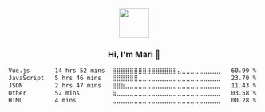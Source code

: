 <div align="center">
  <img src="https://media.giphy.com/media/v1.Y2lkPTc5MGI3NjExbWNrdHRsMmV6NHV1NGIwdXN6MmZpZ3g2c3oycDIxemcwdDluMjBmOCZlcD12MV9pbnRlcm5hbF9naWZfYnlfaWQmY3Q9cw/XEOUMqltCrGdCnatFF/giphy.gif" width="60px" align="center">
  <h3>Hi, I'm Mari 👋</h3>
</div>

<!--START_SECTION:waka-->

```txt
Vue.js       14 hrs 52 mins  ⣿⣿⣿⣿⣿⣿⣿⣿⣿⣿⣿⣿⣿⣿⣿⣄⣀⣀⣀⣀⣀⣀⣀⣀⣀   60.99 %
JavaScript   5 hrs 46 mins   ⣿⣿⣿⣿⣿⣿⣀⣀⣀⣀⣀⣀⣀⣀⣀⣀⣀⣀⣀⣀⣀⣀⣀⣀⣀   23.70 %
JSON         2 hrs 47 mins   ⣿⣿⣷⣀⣀⣀⣀⣀⣀⣀⣀⣀⣀⣀⣀⣀⣀⣀⣀⣀⣀⣀⣀⣀⣀   11.43 %
Other        52 mins         ⣷⣀⣀⣀⣀⣀⣀⣀⣀⣀⣀⣀⣀⣀⣀⣀⣀⣀⣀⣀⣀⣀⣀⣀⣀   03.58 %
HTML         4 mins          ⣀⣀⣀⣀⣀⣀⣀⣀⣀⣀⣀⣀⣀⣀⣀⣀⣀⣀⣀⣀⣀⣀⣀⣀⣀   00.28 %
```

<!--END_SECTION:waka-->
